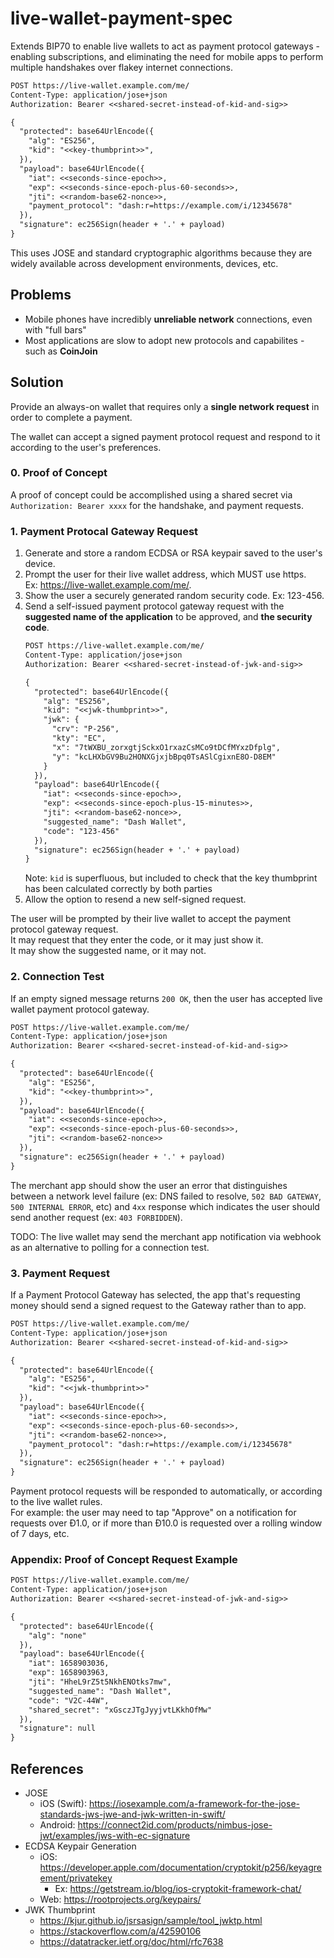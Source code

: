 # live-wallet-payment-spec

Extends BIP70 to enable live wallets to act as payment protocol gateways - enabling subscriptions, and eliminating the need for mobile apps to perform multiple handshakes over flakey internet connections.

```txt
POST https://live-wallet.example.com/me/
Content-Type: application/jose+json
Authorization: Bearer <<shared-secret-instead-of-kid-and-sig>>

{
  "protected": base64UrlEncode({
    "alg": "ES256",
    "kid": "<<key-thumbprint>>",
  }),
  "payload": base64UrlEncode({
    "iat": <<seconds-since-epoch>>,
    "exp": <<seconds-since-epoch-plus-60-seconds>>,
    "jti": <<random-base62-nonce>>,
    "payment_protocol": "dash:r=https://example.com/i/12345678"
  }),
  "signature": ec256Sign(header + '.' + payload)
}
```

This uses JOSE and standard cryptographic algorithms because they are widely available across development environments, devices, etc.

## Problems

- Mobile phones have incredibly **unreliable network** connections, even with "full bars"
- Most applications are slow to adopt new protocols and capabilites - such as **CoinJoin**

## Solution

Provide an always-on wallet that requires only a **single network request** in order to complete a payment.

The wallet can accept a signed payment protocol request and respond to it according to the user's preferences.

### 0. Proof of Concept

A proof of concept could be accomplished using a shared secret via `Authorization: Bearer xxxx` for the handshake, and payment requests.

### 1. Payment Protocal Gateway Request

1. Generate and store a random ECDSA or RSA keypair saved to the user's device.
2. Prompt the user for their live wallet address, which MUST use https. \
   Ex: <https://live-wallet.example.com/me/>.
3. Show the user a securely generated random security code. Ex: 123-456.
3. Send a self-issued payment protocol gateway request with the **suggested name of the application** to be approved, and **the security code**.
   ```txt
   POST https://live-wallet.example.com/me/
   Content-Type: application/jose+json
   Authorization: Bearer <<shared-secret-instead-of-jwk-and-sig>>

   {
     "protected": base64UrlEncode({
       "alg": "ES256",
       "kid": "<<jwk-thumbprint>>",
       "jwk": {
         "crv": "P-256",
         "kty": "EC",
         "x": "7tWXBU_zorxgtjSckxO1rxazCsMCo9tDCfMYxzDfplg",
         "y": "kcLHXbGV9Bu2HONXGjxjbBpq0TsASlCgixnE8O-D8EM"
       }
     }),
     "payload": base64UrlEncode({
       "iat": <<seconds-since-epoch>>,
       "exp": <<seconds-since-epoch-plus-15-minutes>>,
       "jti": <<random-base62-nonce>>,
       "suggested_name": "Dash Wallet",
       "code": "123-456"
     }),
     "signature": ec256Sign(header + '.' + payload)
   }
   ```
   Note: `kid` is superfluous, but included to check that the key thumbprint has been calculated correctly
   by both parties
4. Allow the option to resend a new self-signed request.

The user will be prompted by their live wallet to accept the payment protocol gateway request. \
It may request that they enter the code, or it may just show it. \
It may show the suggested name, or it may not.

### 2. Connection Test

If an empty signed message returns `200 OK`, then the user has accepted live wallet payment protocol gateway.

```txt
POST https://live-wallet.example.com/me/
Content-Type: application/jose+json
Authorization: Bearer <<shared-secret-instead-of-kid-and-sig>>

{
  "protected": base64UrlEncode({
    "alg": "ES256",
    "kid": "<<key-thumbprint>>",
  }),
  "payload": base64UrlEncode({
    "iat": <<seconds-since-epoch>>,
    "exp": <<seconds-since-epoch-plus-60-seconds>>,
    "jti": <<random-base62-nonce>>
  }),
  "signature": ec256Sign(header + '.' + payload)
}
```

The merchant app should show the user an error that distinguishes between a network level failure (ex: DNS failed to resolve, `502 BAD GATEWAY`, `500 INTERNAL ERROR`, etc) and `4xx` response which indicates the user should send another request (ex: `403 FORBIDDEN`).

TODO: The live wallet may send the merchant app notification via webhook as an alternative to polling for a connection test.

### 3. Payment Request

If a Payment Protocol Gateway has selected, the app that's requesting money should send a signed request to the Gateway
rather than to app.

```txt
POST https://live-wallet.example.com/me/
Content-Type: application/jose+json
Authorization: Bearer <<shared-secret-instead-of-kid-and-sig>>

{
  "protected": base64UrlEncode({
    "alg": "ES256",
    "kid": "<<jwk-thumbprint>>"
  }),
  "payload": base64UrlEncode({
    "iat": <<seconds-since-epoch>>,
    "exp": <<seconds-since-epoch-plus-60-seconds>>,
    "jti": <<random-base62-nonce>>,
    "payment_protocol": "dash:r=https://example.com/i/12345678"
  }),
  "signature": ec256Sign(header + '.' + payload)
}
```

Payment protocol requests will be responded to automatically, or according to the live wallet rules. \
For example: the user may need to tap "Approve" on a notification for requests over Đ1.0, or if more than Đ10.0 is requested over a rolling window of 7 days, etc.

### Appendix: Proof of Concept Request Example

```txt
POST https://live-wallet.example.com/me/
Content-Type: application/jose+json
Authorization: Bearer <<shared-secret-instead-of-jwk-and-sig>>

{
  "protected": base64UrlEncode({
    "alg": "none"
  }),
  "payload": base64UrlEncode({
    "iat": 1658903036,
    "exp": 1658903963,
    "jti": "HheL9rZ5t5NkhENOtks7mw",
    "suggested_name": "Dash Wallet",
    "code": "V2C-44W",
    "shared_secret": "xGsczJTgJyyjvtLKkhOfMw"
  }),
  "signature": null
}
```

## References

- JOSE
  - iOS (Swift): https://iosexample.com/a-framework-for-the-jose-standards-jws-jwe-and-jwk-written-in-swift/
  - Android: https://connect2id.com/products/nimbus-jose-jwt/examples/jws-with-ec-signature
- ECDSA Keypair Generation
  - iOS: https://developer.apple.com/documentation/cryptokit/p256/keyagreement/privatekey
    - Ex: https://getstream.io/blog/ios-cryptokit-framework-chat/
  - Web: https://rootprojects.org/keypairs/
- JWK Thumbprint
  - https://kjur.github.io/jsrsasign/sample/tool_jwktp.html
  - https://stackoverflow.com/a/42590106
  - https://datatracker.ietf.org/doc/html/rfc7638
